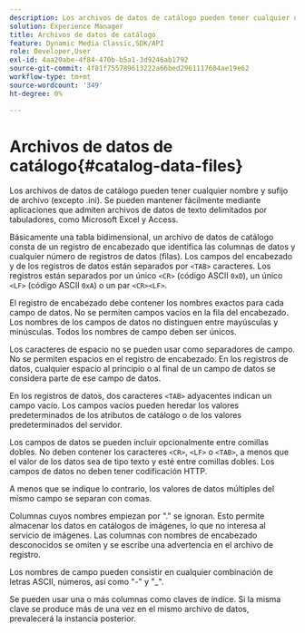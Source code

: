 ```yaml
---
description: Los archivos de datos de catálogo pueden tener cualquier nombre y sufijo de archivo (excepto .ini). Se pueden mantener fácilmente mediante aplicaciones que admiten archivos de datos de texto delimitados por tabuladores, como Microsoft Excel y Access.
solution: Experience Manager
title: Archivos de datos de catálogo
feature: Dynamic Media Classic,SDK/API
role: Developer,User
exl-id: 4aa20abe-4f84-470b-b5a1-3d9246ab1792
source-git-commit: 4f81f755789613222a66bed2961117604ae19e62
workflow-type: tm+mt
source-wordcount: '349'
ht-degree: 0%

---
```


# Archivos de datos de catálogo{#catalog-data-files}

Los archivos de datos de catálogo pueden tener cualquier nombre y sufijo de archivo (excepto .ini). Se pueden mantener fácilmente mediante aplicaciones que admiten archivos de datos de texto delimitados por tabuladores, como Microsoft Excel y Access.

Básicamente una tabla bidimensional, un archivo de datos de catálogo consta de un registro de encabezado que identifica las columnas de datos y cualquier número de registros de datos (filas). Los campos del encabezado y de los registros de datos están separados por `<TAB>` caracteres. Los registros están separados por un único `<CR>` (código ASCII `0xD`), un único `<LF>` (código ASCII `0xA`) o un par `<CR><LF>`.

El registro de encabezado debe contener los nombres exactos para cada campo de datos. No se permiten campos vacíos en la fila del encabezado. Los nombres de los campos de datos no distinguen entre mayúsculas y minúsculas. Todos los nombres de campo deben ser únicos.

Los caracteres de espacio no se pueden usar como separadores de campo. No se permiten espacios en el registro de encabezado. En los registros de datos, cualquier espacio al principio o al final de un campo de datos se considera parte de ese campo de datos.

En los registros de datos, dos caracteres `<TAB>` adyacentes indican un campo vacío. Los campos vacíos pueden heredar los valores predeterminados de los atributos de catálogo o de los valores predeterminados del servidor.

Los campos de datos se pueden incluir opcionalmente entre comillas dobles. No deben contener los caracteres `<CR>`, `<LF>` o `<TAB>`, a menos que el valor de los datos sea de tipo texto y esté entre comillas dobles. Los campos de datos no deben tener codificación HTTP.

A menos que se indique lo contrario, los valores de datos múltiples del mismo campo se separan con comas.

Columnas cuyos nombres empiezan por &quot;.&quot; se ignoran. Esto permite almacenar los datos en catálogos de imágenes, lo que no interesa al servicio de imágenes. Las columnas con nombres de encabezado desconocidos se omiten y se escribe una advertencia en el archivo de registro.

Los nombres de campo pueden consistir en cualquier combinación de letras ASCII, números, así como &quot;-&quot; y &quot;_&quot;.

Se pueden usar una o más columnas como claves de índice. Si la misma clave se produce más de una vez en el mismo archivo de datos, prevalecerá la instancia posterior.
